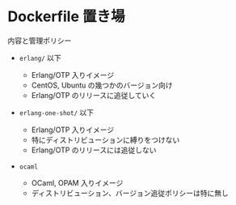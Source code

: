 Dockerfile 置き場
=================

内容と管理ポリシー

- `erlang/` 以下

  - Erlang/OTP 入りイメージ
  - CentOS, Ubuntu の幾つかのバージョン向け
  - Erlang/OTP のリリースに追従していく

- `erlang-one-shot/` 以下

  - Erlang/OTP 入りイメージ
  - 特にディストリビューションに縛りをつけない
  - Erlang/OTP のリリースには追従しない

- `ocaml`

  - OCaml, OPAM 入りイメージ
  - ディストリビューション、バージョン追従ポリシーは特に無し
